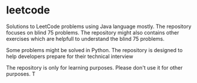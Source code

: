 # leetcode
Solutions to LeetCode problems using Java language mostly. 
The repository focuses on blind 75 problems. The repository might also contains other exercises which are helpfull to understand the blind 75 problems.

Some problems might be solved in Python. The repository is designed to help developers prepare for their technical interview

The repository is only for learning purposes. Please don't use it for other purposes. T
